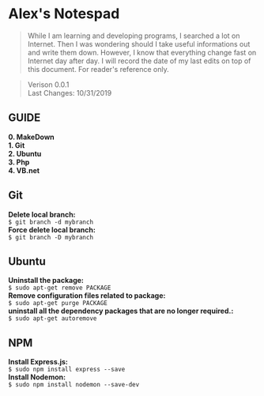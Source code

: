 # Alex's Notespad
>While I am learning and developing programs, I searched a lot on Internet. Then I was wondering should I take useful informations out and write them down. However, I know that everything change fast on Internet day after day. I will record the date of my last edits on top of this document. For reader's reference only.</br>

>Verison 0.0.1 </br>
>Last Changes: 10/31/2019 </br>

## GUIDE
**0. MakeDown** </br>
**1. Git** </br>
**2. Ubuntu** </br>
**3. Php** </br>
**4. VB.net** </br>

## Git
**Delete local branch:** </br> `$ git branch -d mybranch`  </br>
**Force delete local branch:** </br> `$ git branch -D mybranch` </br>

## Ubuntu
**Uninstall the package:** </br> `$ sudo apt-get remove PACKAGE`  </br>
**Remove configuration files related to package:** </br> `$ sudo apt-get purge PACKAGE` </br>
**uninstall all the dependency packages that are no longer required.:** </br> `$ sudo apt-get autoremove` </br>

## NPM
**Install Express.js:** </br> `$ sudo npm install express --save`  </br>
**Install Nodemon:** </br> `$ sudo npm install nodemon --save-dev` </br>
